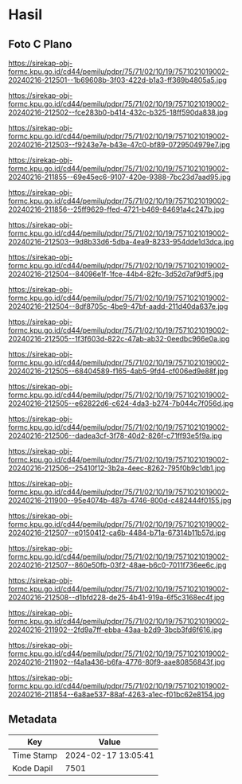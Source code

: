 # Hasil

## Foto C Plano

https://sirekap-obj-formc.kpu.go.id/cd44/pemilu/pdpr/75/71/02/10/19/7571021019002-20240216-212501--1b69608b-3f03-422d-b1a3-ff369b4805a5.jpg

https://sirekap-obj-formc.kpu.go.id/cd44/pemilu/pdpr/75/71/02/10/19/7571021019002-20240216-212502--fce283b0-b414-432c-b325-18ff590da838.jpg

https://sirekap-obj-formc.kpu.go.id/cd44/pemilu/pdpr/75/71/02/10/19/7571021019002-20240216-212503--f9243e7e-b43e-47c0-bf89-0729504979e7.jpg

https://sirekap-obj-formc.kpu.go.id/cd44/pemilu/pdpr/75/71/02/10/19/7571021019002-20240216-211855--69e45ec6-9107-420e-9388-7bc23d7aad95.jpg

https://sirekap-obj-formc.kpu.go.id/cd44/pemilu/pdpr/75/71/02/10/19/7571021019002-20240216-211856--25ff9629-ffed-4721-b469-84691a4c247b.jpg

https://sirekap-obj-formc.kpu.go.id/cd44/pemilu/pdpr/75/71/02/10/19/7571021019002-20240216-212503--9d8b33d6-5dba-4ea9-8233-954dde1d3dca.jpg

https://sirekap-obj-formc.kpu.go.id/cd44/pemilu/pdpr/75/71/02/10/19/7571021019002-20240216-212504--84096e1f-1fce-44b4-82fc-3d52d7af9df5.jpg

https://sirekap-obj-formc.kpu.go.id/cd44/pemilu/pdpr/75/71/02/10/19/7571021019002-20240216-212504--8df8705c-4be9-47bf-aadd-211d40da637e.jpg

https://sirekap-obj-formc.kpu.go.id/cd44/pemilu/pdpr/75/71/02/10/19/7571021019002-20240216-212505--1f3f603d-822c-47ab-ab32-0eedbc966e0a.jpg

https://sirekap-obj-formc.kpu.go.id/cd44/pemilu/pdpr/75/71/02/10/19/7571021019002-20240216-212505--68404589-f165-4ab5-9fd4-cf006ed9e88f.jpg

https://sirekap-obj-formc.kpu.go.id/cd44/pemilu/pdpr/75/71/02/10/19/7571021019002-20240216-212505--e62822d6-c624-4da3-b274-7b044c7f056d.jpg

https://sirekap-obj-formc.kpu.go.id/cd44/pemilu/pdpr/75/71/02/10/19/7571021019002-20240216-212506--dadea3cf-3f78-40d2-826f-c71ff93e5f9a.jpg

https://sirekap-obj-formc.kpu.go.id/cd44/pemilu/pdpr/75/71/02/10/19/7571021019002-20240216-212506--25410f12-3b2a-4eec-8262-795f0b9c1db1.jpg

https://sirekap-obj-formc.kpu.go.id/cd44/pemilu/pdpr/75/71/02/10/19/7571021019002-20240216-211900--95e4074b-487a-4746-800d-c482444f0155.jpg

https://sirekap-obj-formc.kpu.go.id/cd44/pemilu/pdpr/75/71/02/10/19/7571021019002-20240216-212507--e0150412-ca6b-4484-b71a-67314b11b57d.jpg

https://sirekap-obj-formc.kpu.go.id/cd44/pemilu/pdpr/75/71/02/10/19/7571021019002-20240216-212507--860e50fb-03f2-48ae-b6c0-7011f736ee6c.jpg

https://sirekap-obj-formc.kpu.go.id/cd44/pemilu/pdpr/75/71/02/10/19/7571021019002-20240216-212508--d1bfd228-de25-4b41-919a-6f5c3168ec4f.jpg

https://sirekap-obj-formc.kpu.go.id/cd44/pemilu/pdpr/75/71/02/10/19/7571021019002-20240216-211902--2fd9a7ff-ebba-43aa-b2d9-3bcb3fd6f616.jpg

https://sirekap-obj-formc.kpu.go.id/cd44/pemilu/pdpr/75/71/02/10/19/7571021019002-20240216-211902--f4a1a436-b6fa-4776-80f9-aae80856843f.jpg

https://sirekap-obj-formc.kpu.go.id/cd44/pemilu/pdpr/75/71/02/10/19/7571021019002-20240216-211854--6a8ae537-88af-4263-a1ec-f01bc62e8154.jpg


## Metadata

| Key        | Value               |
| ---------- | ------------------- |
| Time Stamp | 2024-02-17 13:05:41 |
| Kode Dapil | 7501                |




